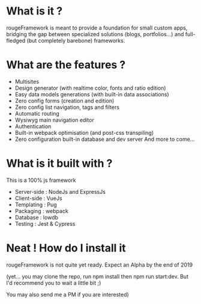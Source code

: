 # What is it ?

rougeFramework is meant to provide a foundation for small custom apps, bridging the gap between specialized solutions (blogs, portfolios…) and full-fledged (but completely barebone) frameworks.

# What are the features ?

-   Multisites
-   Design generator (with realtime color, fonts and ratio edition)
-   Easy data models generations (with built-in data associations)
-   Zero config forms (creation and edition)
-   Zero config list navigation, tags and filters
-   Automatic routing
-   Wysiwyg main navigation editor
-   Authentication
-   Built-in webpack optimisation (and post-css transpiling)
-   Zero configuration built-in database and dev server
    And more to come…

# What is it built with ?

This is a 100% js framework

-   Server-side : NodeJs and ExpressJs
-   Client-side : VueJs
-   Templating : Pug
-   Packaging : webpack
-   Database : lowdb
-   Testing : Jest & Cypress

# Neat ! How do I install it

rougeFramework is not quite yet ready. Expect an Alpha by the end of 2019

(yet… you may clone the repo, run npm install then npm run start:dev. But I'd recommend you to wait a little bit ;)

You may also send me a PM if you are interested)
